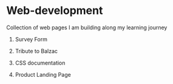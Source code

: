# Web-development
Collection of web pages I am building along my learning journey

1. Survey Form

2. Tribute to Balzac

3. CSS documentation

4. Product Landing Page
